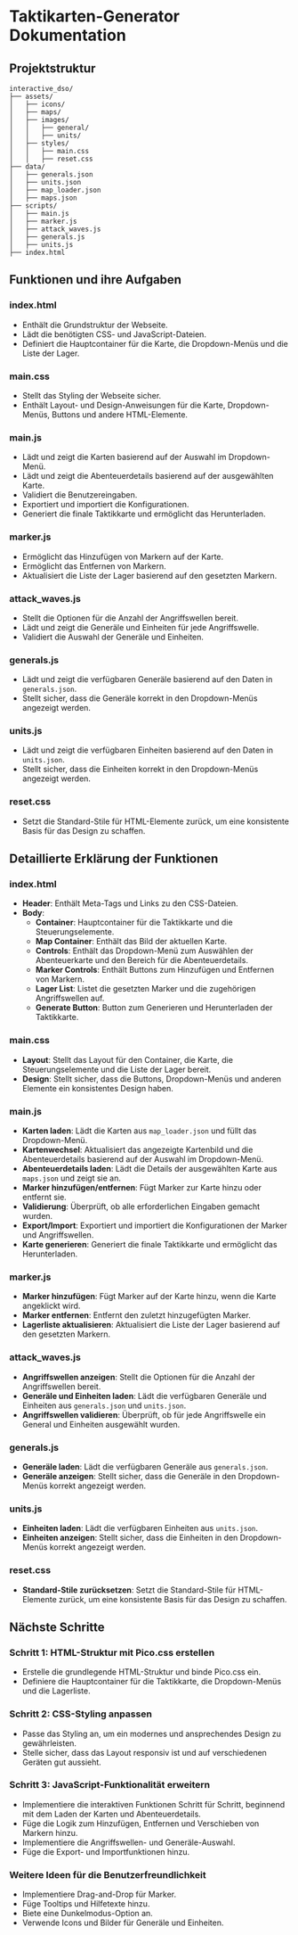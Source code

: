 
# Taktikarten-Generator Dokumentation

## Projektstruktur

```
interactive_dso/
├── assets/
│   ├── icons/
│   ├── maps/
│   ├── images/
│   │   ├── general/
│   │   ├── units/
│   ├── styles/
│   │   ├── main.css
│   │   ├── reset.css
├── data/
│   ├── generals.json
│   ├── units.json
│   ├── map_loader.json
│   ├── maps.json
├── scripts/
│   ├── main.js
│   ├── marker.js
│   ├── attack_waves.js
│   ├── generals.js
│   ├── units.js
├── index.html
```

## Funktionen und ihre Aufgaben

### index.html
- Enthält die Grundstruktur der Webseite.
- Lädt die benötigten CSS- und JavaScript-Dateien.
- Definiert die Hauptcontainer für die Karte, die Dropdown-Menüs und die Liste der Lager.

### main.css
- Stellt das Styling der Webseite sicher.
- Enthält Layout- und Design-Anweisungen für die Karte, Dropdown-Menüs, Buttons und andere HTML-Elemente.

### main.js
- Lädt und zeigt die Karten basierend auf der Auswahl im Dropdown-Menü.
- Lädt und zeigt die Abenteuerdetails basierend auf der ausgewählten Karte.
- Validiert die Benutzereingaben.
- Exportiert und importiert die Konfigurationen.
- Generiert die finale Taktikkarte und ermöglicht das Herunterladen.

### marker.js
- Ermöglicht das Hinzufügen von Markern auf der Karte.
- Ermöglicht das Entfernen von Markern.
- Aktualisiert die Liste der Lager basierend auf den gesetzten Markern.

### attack_waves.js
- Stellt die Optionen für die Anzahl der Angriffswellen bereit.
- Lädt und zeigt die Generäle und Einheiten für jede Angriffswelle.
- Validiert die Auswahl der Generäle und Einheiten.

### generals.js
- Lädt und zeigt die verfügbaren Generäle basierend auf den Daten in `generals.json`.
- Stellt sicher, dass die Generäle korrekt in den Dropdown-Menüs angezeigt werden.

### units.js
- Lädt und zeigt die verfügbaren Einheiten basierend auf den Daten in `units.json`.
- Stellt sicher, dass die Einheiten korrekt in den Dropdown-Menüs angezeigt werden.

### reset.css
- Setzt die Standard-Stile für HTML-Elemente zurück, um eine konsistente Basis für das Design zu schaffen.

## Detaillierte Erklärung der Funktionen

### index.html
- **Header**: Enthält Meta-Tags und Links zu den CSS-Dateien.
- **Body**:
  - **Container**: Hauptcontainer für die Taktikkarte und die Steuerungselemente.
  - **Map Container**: Enthält das Bild der aktuellen Karte.
  - **Controls**: Enthält das Dropdown-Menü zum Auswählen der Abenteuerkarte und den Bereich für die Abenteuerdetails.
  - **Marker Controls**: Enthält Buttons zum Hinzufügen und Entfernen von Markern.
  - **Lager List**: Listet die gesetzten Marker und die zugehörigen Angriffswellen auf.
  - **Generate Button**: Button zum Generieren und Herunterladen der Taktikkarte.

### main.css
- **Layout**: Stellt das Layout für den Container, die Karte, die Steuerungselemente und die Liste der Lager bereit.
- **Design**: Stellt sicher, dass die Buttons, Dropdown-Menüs und anderen Elemente ein konsistentes Design haben.

### main.js
- **Karten laden**: Lädt die Karten aus `map_loader.json` und füllt das Dropdown-Menü.
- **Kartenwechsel**: Aktualisiert das angezeigte Kartenbild und die Abenteuerdetails basierend auf der Auswahl im Dropdown-Menü.
- **Abenteuerdetails laden**: Lädt die Details der ausgewählten Karte aus `maps.json` und zeigt sie an.
- **Marker hinzufügen/entfernen**: Fügt Marker zur Karte hinzu oder entfernt sie.
- **Validierung**: Überprüft, ob alle erforderlichen Eingaben gemacht wurden.
- **Export/Import**: Exportiert und importiert die Konfigurationen der Marker und Angriffswellen.
- **Karte generieren**: Generiert die finale Taktikkarte und ermöglicht das Herunterladen.

### marker.js
- **Marker hinzufügen**: Fügt Marker auf der Karte hinzu, wenn die Karte angeklickt wird.
- **Marker entfernen**: Entfernt den zuletzt hinzugefügten Marker.
- **Lagerliste aktualisieren**: Aktualisiert die Liste der Lager basierend auf den gesetzten Markern.

### attack_waves.js
- **Angriffswellen anzeigen**: Stellt die Optionen für die Anzahl der Angriffswellen bereit.
- **Generäle und Einheiten laden**: Lädt die verfügbaren Generäle und Einheiten aus `generals.json` und `units.json`.
- **Angriffswellen validieren**: Überprüft, ob für jede Angriffswelle ein General und Einheiten ausgewählt wurden.

### generals.js
- **Generäle laden**: Lädt die verfügbaren Generäle aus `generals.json`.
- **Generäle anzeigen**: Stellt sicher, dass die Generäle in den Dropdown-Menüs korrekt angezeigt werden.

### units.js
- **Einheiten laden**: Lädt die verfügbaren Einheiten aus `units.json`.
- **Einheiten anzeigen**: Stellt sicher, dass die Einheiten in den Dropdown-Menüs korrekt angezeigt werden.

### reset.css
- **Standard-Stile zurücksetzen**: Setzt die Standard-Stile für HTML-Elemente zurück, um eine konsistente Basis für das Design zu schaffen.

## Nächste Schritte

### Schritt 1: HTML-Struktur mit Pico.css erstellen
- Erstelle die grundlegende HTML-Struktur und binde Pico.css ein.
- Definiere die Hauptcontainer für die Taktikkarte, die Dropdown-Menüs und die Lagerliste.

### Schritt 2: CSS-Styling anpassen
- Passe das Styling an, um ein modernes und ansprechendes Design zu gewährleisten.
- Stelle sicher, dass das Layout responsiv ist und auf verschiedenen Geräten gut aussieht.

### Schritt 3: JavaScript-Funktionalität erweitern
- Implementiere die interaktiven Funktionen Schritt für Schritt, beginnend mit dem Laden der Karten und Abenteuerdetails.
- Füge die Logik zum Hinzufügen, Entfernen und Verschieben von Markern hinzu.
- Implementiere die Angriffswellen- und Generäle-Auswahl.
- Füge die Export- und Importfunktionen hinzu.

### Weitere Ideen für die Benutzerfreundlichkeit
- Implementiere Drag-and-Drop für Marker.
- Füge Tooltips und Hilfetexte hinzu.
- Biete eine Dunkelmodus-Option an.
- Verwende Icons und Bilder für Generäle und Einheiten.
